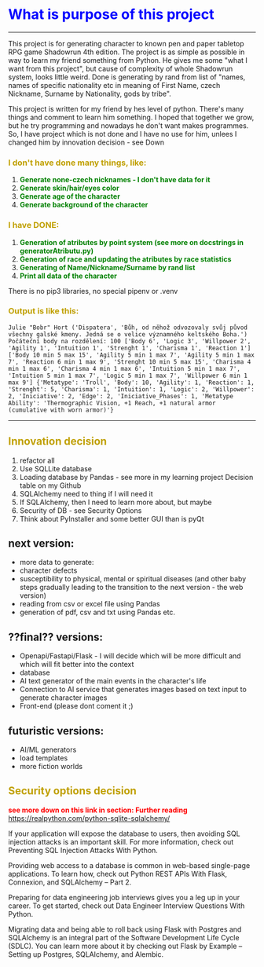 # <font color='BLUE'>What is purpose of this project</font>
----------
This project is for generating character to known pen and paper
tabletop RPG game Shadowrun 4th edition.
The project is as simple as possible in way to learn my friend something from Python.
He gives me some "what I want from this project",
but cause of complexity of whole Shadowrun system, looks little weird.
Done is generating by rand from list of "names, names of specific nationality etc in meaning of First Name, czech Nickname, Surname by Nationality, gods by tribe".

This project is written for my friend by hes level of python.
There's many things and comment to learn him something.
I hoped that together we grow, but he try programming and nowadays he don't want makes programmes.
So, I have project which is not done and I have no use for him, unlees I changed him
by innovation decision - see Down

### **<font color = 'CIAN'>I don't have done many things, like:</font>**
1. **<font color = 'GREEN'>Generate none-czech nicknames - I don't have data for it</font>**
2. **<font color = 'GREEN'>Generate skin/hair/eyes color</font>**
3. **<font color = 'GREEN'>Generate age of the character</font>**
4. **<font color = 'GREEN'>Generate background of the character</font>**

### **<font color = 'CIAN'>I have DONE:</font>**
1. **<font color = 'GREEN'>Generation of atributes by point system (see more on docstrings in generatorAtributu.py)</font>**
2. **<font color = 'GREEN'>Generation of race and updating the atributes by race statistics</font>**
3. **<font color = 'GREEN'>Generating of Name/Nickname/Surname by rand list</font>**
4. **<font color = 'GREEN'>Print all data of the character</font>**

There is no pip3 libraries, no special pipenv or .venv

### **<font color = 'CIAN'>Output is like this: </font>**
`Julie "Bobr" Hort
('Dispatera', 'Bůh, od něhož odvozovaly svůj původ všechny galské kmeny. Jedná se o velice významného keltského Boha.')
Počáteční body na rozdělení: 100
['Body 6', 'Logic 3', 'Willpower 2', 'Agility 1', 'Intuition 1', 'Strenght 1', 'Charisma 1', 'Reaction 1']
['Body 10 min 5 max 15', 'Agility 5 min 1 max 7', 'Agility 5 min 1 max 7', 'Reaction 6 min 1 max 9', 'Strenght 10 min 5 max 15', 'Charisma 4 min 1 max 6', 'Charisma 4 min 1 max 6', 'Intuition 5 min 1 max 7', 'Intuition 5 min 1 max 7', 'Logic 5 min 1 max 7', 'Willpower 6 min 1 max 9']
{'Metatype': 'Troll', 'Body': 10, 'Agility': 1, 'Reaction': 1, 'Strenght': 5, 'Charisma': 1, 'Intuition': 1, 'Logic': 2, 'Willpower': 2, 'Iniciative': 2, 'Edge': 2, 'Iniciative_Phases': 1, 'Metatype Ability': 'Thermographic Vision, +1 Reach, +1 natural armor (cumulative with worn armor)'}`

---
## **<font color='CIAN'>Innovation decision</font>**

1. refactor all
2. Use SQLLite database
3. Loading database by Pandas - see more in my learning project Decision table on my Github
4. SQLAlchemy need to thing if I will need it
5. If SQLAlchemy, then I need to learn more about, but maybe 
6. Security of DB - see Security Options
7. Think about PyInstaller and some better GUI than is pyQt

## next version:
  - more data to generate:
  - character defects
  - susceptibility to physical, mental or spiritual diseases
(and other baby steps gradually leading to the transition to the next version - the web version)
  - reading from csv or excel file using Pandas
  - generation of pdf, csv and txt using Pandas etc. 

## ??final?? versions:
  - Openapi/Fastapi/Flask - I will decide which will be more difficult and which will fit better into the context
  - database
  - AI text generator of the main events in the character's life
  - Connection to AI service that generates images based on text input to generate character images
  - Front-end (please dont coment it ;)

## futuristic versions:
  - AI/ML generators
  - load templates
  - more fiction worlds

## **<font color='CIAN'>Security options decision</font>**
**<font color='RED'>see more down on this link in section: Further reading</font>**
https://realpython.com/python-sqlite-sqlalchemy/

If your application will expose the database to users, then avoiding SQL injection attacks is an important skill. For more information, check out Preventing SQL Injection Attacks With Python.

Providing web access to a database is common in web-based single-page applications. To learn how, check out Python REST APIs With Flask, Connexion, and SQLAlchemy – Part 2.

Preparing for data engineering job interviews gives you a leg up in your career. To get started, check out Data Engineer Interview Questions With Python.

Migrating data and being able to roll back using Flask with Postgres and SQLAlchemy is an integral part of the Software Development Life Cycle (SDLC). You can learn more about it by checking out Flask by Example – Setting up Postgres, SQLAlchemy, and Alembic.
